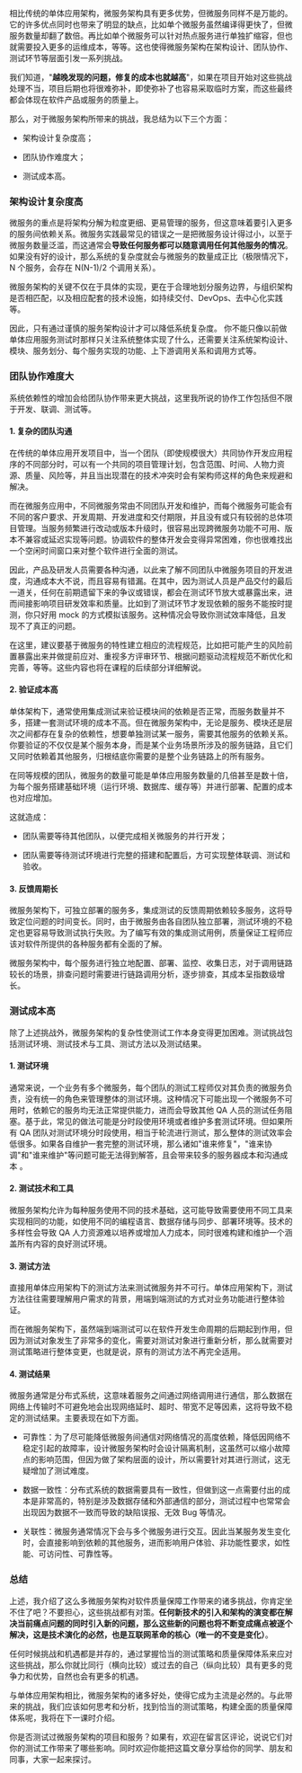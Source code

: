 相比传统的单体应用架构，微服务架构具有更多优势，但微服务同样不是万能的。它的许多优点同时也带来了明显的缺点，比如单个微服务虽然编译得更快了，但微服务数量却翻了数倍。再比如单个微服务可以针对热点服务进行单独扩缩容，但也就需要投入更多的运维成本，等等。这也使得微服务架构在架构设计、团队协作、测试环节等层面引发一系列挑战。

我们知道，"**越晚发现的问题，修复的成本也就越高**"，如果在项目开始对这些挑战处理不当，项目后期也将很难弥补，即使弥补了也容易采取临时方案，而这些最终都会体现在软件产品或服务的质量上。

那么，对于微服务架构所带来的挑战，我总结为以下三个方面：

* 架构设计复杂度高；

* 团队协作难度大；

* 测试成本高。

### 架构设计复杂度高

微服务的重点是将架构分解为粒度更细、更易管理的服务，但这意味着要引入更多的服务间依赖关系。微服务实践最常见的错误之一是把微服务设计得过小，以至于微服务数量泛滥，而这通常会**导致任何服务都可以随意调用任何其他服务的情况**。如果没有好的设计，那么系统的复杂度就会与微服务的数量成正比（极限情况下，N 个服务，会存在 N(N-1)/2 个调用关系）。

微服务架构的关键不仅在于具体的实现，更在于合理地划分服务边界，与组织架构是否相匹配，以及相应配套的技术设施，如持续交付、DevOps、去中心化实践等。

因此，只有通过谨慎的服务架构设计才可以降低系统复杂度。 你不能只像以前做单体应用服务测试时那样只关注系统整体实现了什么，还需要关注系统架构设计、模块、服务划分、每个服务实现的功能、上下游调用关系和调用方式等。

### 团队协作难度大

系统依赖性的增加会给团队协作带来更大挑战，这里我所说的协作工作包括但不限于开发、联调、测试等。

#### 1. 复杂的团队沟通

在传统的单体应用开发项目中，当一个团队（即使规模很大）共同协作开发应用程序的不同部分时，可以有一个共同的项目管理计划，包含范围、时间、人物力资源、质量、风险等，并且当出现潜在的技术冲突时会有架构师这样的角色来规避和解决。

而在微服务应用中，不同微服务常由不同团队开发和维护，而每个微服务可能会有不同的客户要求、开发周期、开发进度和交付期限，并且没有或只有较弱的总体项目管理。当服务频繁进行改动或版本升级时，很容易出现跨微服务功能不可用、版本不兼容或延迟实现等问题。协调软件的整体开发会变得异常困难，你也很难找出一个空闲时间窗口来对整个软件进行全面的测试。

因此，产品及研发人员需要各种沟通，以此来了解不同团队中微服务项目的开发进度，沟通成本大不说，而且容易有错漏。在其中，因为测试人员是产品交付的最后一道关，任何在前期遗留下来的争议或错误，都会在测试环节放大或暴露出来，进而间接影响项目研发效率和质量。比如到了测试环节才发现依赖的服务不能按时提测，你只好用 mock 的方式模拟该服务。这种情况会导致你测试效率降低，且发现不了真正的问题。

在这里，建议要基于微服务的特性建立相应的流程规范，比如把可能产生的风险前置暴露出来并做提前应对、重视多方评审环节、根据问题驱动流程规范不断优化和完善，等等。这些内容也将在课程的后续部分详细解说。

#### 2. 验证成本高

单体架构下，通常使用集成测试来验证模块间的依赖是否正常，而服务数量并不多，搭建一套测试环境的成本不高。但在微服务架构中，无论是服务、模块还是层次之间都存在复杂的依赖性，想要单独测试某一服务，需要其他服务的依赖关系。你要验证的不仅仅是某个服务本身，而是某个业务场景所涉及的服务链路，且它们又同时依赖着其他服务，归根结底你需要的是整个业务链路上的所有服务。

在同等规模的团队，微服务的数量可能是单体应用服务数量的几倍甚至是数十倍，为每个服务搭建基础环境（运行环境、数据库、缓存等）并进行部署、配置的成本也对应增加。

这就造成：

* 团队需要等待其他团队，以便完成相关微服务的并行开发；

* 团队需要等待测试环境进行完整的搭建和配置后，方可实现整体联调、测试和验收。

#### 3. 反馈周期长

微服务架构下，可独立部署的服务多，集成测试的反馈周期依赖较多服务，这将导致定位问题的时间变长。同时，由于微服务由各自团队独立部署，测试环境的不稳定也更容易导致测试执行失败。为了编写有效的集成测试用例，质量保证工程师应该对软件所提供的各种服务都有全面的了解。

微服务架构中，每个服务进行独立地配置、部署、监控、收集日志，对于调用链路较长的场景，排查问题时需要进行链路调用分析，逐步排查，其成本呈指数级增长。

### 测试成本高

除了上述挑战外，微服务架构的复杂性使测试工作本身变得更加困难。测试挑战包括测试环境、测试技术与工具、测试方法以及测试结果。

#### 1. 测试环境

通常来说，一个业务有多个微服务，每个团队的测试工程师仅对其负责的微服务负责，没有统一的角色来管理整体的测试环境。这种情况下可能出现一个微服务不可用时，依赖它的服务均无法正常提供能力，进而会导致其他 QA 人员的测试任务阻塞。基于此，常见的做法可能是分时段使用环境或者维护多套测试环境。但如果所有 QA 团队对测试环境分时段使用，相当于轮流进行测试，那么整体的测试效率会低很多。如果各自维护一套完整的测试环境，那么诸如"谁来修复"，"谁来协调"和"谁来维护"等问题可能无法得到解答，且会带来较多的服务器成本和沟通成本 。

#### 2. 测试技术和工具

微服务架构允许为每种服务使用不同的技术基础，这可能导致需要使用不同工具来实现相同的功能，如使用不同的编程语言、数据存储与同步、部署环境等。技术的多样性会导致 QA 人力资源难以培养或增加人力成本，同时很难构建和维护一个涵盖所有内容的良好测试环境。

#### 3. 测试方法

直接用单体应用架构下的测试方法来测试微服务并不可行。单体应用架构下，测试方法往往需要理解用户需求的背景，用端到端测试的方式对业务功能进行整体验证。

而在微服务架构下，虽然端到端测试可以在软件开发生命周期的后期起到作用，但因为测试对象发生了非常多的变化，需要对测试对象进行重新分析，那么就需要对测试策略进行整体变更，也就是说，原有的测试方法不再完全适用。

#### 4. 测试结果

微服务通常是分布式系统，这意味着服务之间通过网络调用进行通信，那么数据在网络上传输时不可避免地会出现网络延时、超时、带宽不足等因素，这将导致不稳定的测试结果。主要表现在如下方面。

* 可靠性：为了尽可能降低微服务间通信对网络情况的高度依赖，降低因网络不稳定引起的故障率，设计微服务架构时会设计隔离机制，这虽然可以缩小故障点的影响范围，但因为做了架构层面的设计，所以需要针对其进行测试，这无疑增加了测试难度。

* 数据一致性：分布式系统的数据需要具有一致性，但做到这一点需要付出的成本是非常高的，特别是涉及数据存储和外部通信的部分，测试过程中也常常会出现因为数据不一致而导致的缺陷误报、无效 Bug 等情况。

* 关联性：微服务通常情况下会与多个微服务进行交互。因此当某服务发生变化时，会直接影响到依赖的其他服务，进而影响用户体验、非功能性要求，如性能、可访问性、可靠性等。

### 总结

上述，我介绍了这么多微服务架构对软件质量保障工作带来的诸多挑战，你肯定坐不住了吧？不要担心，这些挑战都有对策。**任何新技术的引入和架构的演变都在解决当前痛点问题的同时引入新的问题，那么这些新的问题也将不断变成痛点被逐个解决，这是技术演化的必然，也是互联网革命的核心（唯一的不变是变化）**。

任何时候挑战和机遇都是并存的，通过掌握恰当的测试策略和质量保障体系来应对这些挑战，那么你就比同行（横向比较）或过去的自己（纵向比较）具有更多的竞争力和优势，自然也会有更多的机遇。

与单体应用架构相比，微服务架构的诸多好处，使得它成为主流是必然的。与此带来的挑战，我们应该如何思考和分析，找到恰当的测试策略，构建全面的质量保障体系呢，我将在下一课时介绍。

你是否测试过微服务架构的项目和服务？如果有，欢迎在留言区评论，说说它们对你的测试工作带来了哪些影响。同时欢迎你能把这篇文章分享给你的同学、朋友和同事，大家一起来探讨。
